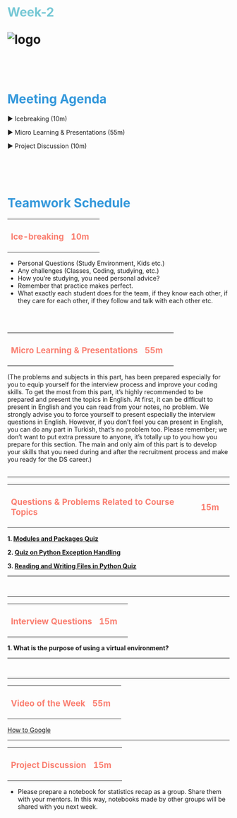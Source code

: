 <h1><strong><span style="color: #77C8D5;">Week-2 </strong></span>

![logo](https://github.com/clarusway/DS-EU-1523-DA-Module/blob/main/2-%20Weekly%20Agendas/teamwork_logo.png)

<br>


<h1><strong><span style="color: #3498DB;">Meeting Agenda</strong></h1></span>

<span class="c16 c30">▶ </span><span
class="c42 c82">Icebreaking (10m)</span><span class="c16 c23"> </span>

<span class="c16 c30">▶ </span><span
class="c42 c82">Micro Learning & Presentations (55m)</span><span class="c46 c42 c48"> </span>


<span class="c30">▶ </span><span class="c46 c48 c42">Project Discussion (10m)</span>

<br>
<br>
<br>

<div style="page-break-after: always;"></div>

<h1><strong><span style="color: #3498DB;">Teamwork Schedule</strong></h1></span>

<table style= "width:100%;">
                <tr>
                <td style="color: #FA8072; text-align:left "><h3><strong><p>Ice-breaking</td>
                <td style="color: #FA8072; text-align:right;"><h3><strong><p>10m</p><td>                </tr>
</table>

- Personal Questions (Study Environment, Kids etc.) 
- Any challenges (Classes, Coding, studying, etc.) 
- How you’re studying, you need personal advice? 
- Remember that practice makes perfect. 
- What exactly each student does for the team, if they know each other, if they care for each other, if they follow and talk with each other etc. 

<br>
<br>

<table style= "width:100%;">
                <tr>
                <td style="color: #FA8072; text-align:left "><h3><strong><p>Micro Learning & Presentations</td>
                <td style="color: #FA8072; text-align:right;"><h3><strong><p>55m</p><td>                </tr>
</table>
(The problems and subjects in this part, has been prepared especially for you to equip yourself for the interview process and improve your coding skills.
To get the most from this part, it’s highly recommended to be prepared and present the topics in English.
At first, it can be difficult to present in English and you can read from your notes, no problem.
We strongly advise you to force yourself to present especially the interview questions in English.
However, if you don’t feel you can present in English, you can do any part in Turkish, that’s no problem too.
Please remember; we don’t want to put extra pressure to anyone, it’s totally up to you how you prepare for this section.
The main and only aim of this part is to develop your skills that you need during and after the recruitment process and make you ready for the DS career.)
<br>
<br>
<hr>
<table style= "width:100%;">
                <tr>
                <td style="color: #FA8072; text-align:left "><h3><strong><p>Questions & Problems Related to Course Topics</td>
                <td style="color: #FA8072; text-align:right;"><h3><strong><p>15m</p><td>                </tr>
</table>                  


**1. [Modules and Packages Quiz](https://realpython.com/quizzes/pybasics-modules-packages/)**

**2. [Quiz on Python Exception Handling](https://pythongeeks.org/quizzes/quiz-on-python-exception-handling/)**

**3. [Reading and Writing Files in Python Quiz](https://realpython.com/quizzes/read-write-files-python/)**                 
<hr>
<br>
<hr>
<table style= "width:100%;">
                <tr>
                <td style="color: #FA8072; text-align:left "><h3><strong><p>Interview Questions</td>
                <td style="color: #FA8072; text-align:right;"><h3><strong><p>15m</p><td>                </tr>
</table>

                  
**1.  What is the purpose of using a virtual environment?**

<hr>      
<br>
<hr>                  
<table style= "width:100%;">
                <tr>
                <td style="color: #FA8072; text-align:left "><h3><strong><p>Video of the Week</td>
                <td style="color: #FA8072; text-align:right;"><h3><strong><p>55m</p><td>                </tr>
</table>                  


                  
[How to Google](https://www.youtube.com/watch?v=xD0jkUCJFr8&list=PL6Mbwnna00j28LCaMBUQ_4u6BNGrYnJfg)
                
<hr>                  
                  
                  
<table style= "width:100%;">
                <tr>
                <td style="color: #FA8072; text-align:left "><h3><strong><p>Project Discussion</td>
                <td style="color: #FA8072; text-align:right;"><h3><strong><p>15m</p><td>                </tr>
                
</table>



- Please prepare a notebook for statistics recap as a group. Share them with your mentors. In this way, notebooks made by other groups will be shared with you next week.



